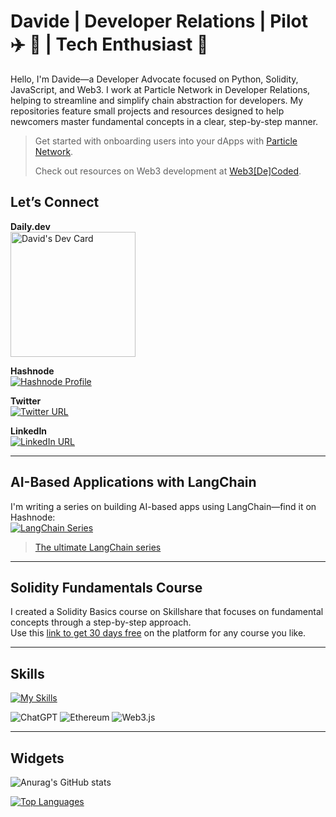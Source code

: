 # Davide | Developer Relations | Pilot ✈️ 🚁 | Tech Enthusiast 🚀

Hello, I'm Davide—a Developer Advocate focused on Python, Solidity, JavaScript, and Web3. I work at Particle Network in Developer Relations, helping to streamline and simplify chain abstraction for developers. My repositories feature small projects and resources designed to help newcomers master fundamental concepts in a clear, step-by-step manner. 

> Get started with onboarding users into your dApps with [Particle Network](https://developers.particle.network/guides/wallet-as-a-service/waas/connect/web-quickstart).
> 
> Check out resources on Web3 development at [Web3[De]Coded](https://docs.chainstack.com/docs/web3-decoded-introduction).

## Let’s Connect

**Daily.dev**  
<a href="https://app.daily.dev/Soos3d">
  <img src="https://api.daily.dev/devcards/011e6a554cf24bf994b81e5929123dff.png?r=z38" width="200" alt="David's Dev Card" />
</a>

**Hashnode**  
[![Hashnode Profile](https://img.shields.io/badge/Hashnode-2962FF.svg?style=for-the-badge&logo=Hashnode&logoColor=white)](https://soosweb3.hashnode.dev/)

**Twitter**  
[![Twitter URL](https://img.shields.io/twitter/url/https/twitter.com/web3Dav3.svg?style=social&label=Follow%20%40web3Dav3)](https://twitter.com/web3Dav3)

**LinkedIn**  
[![LinkedIn URL](https://img.shields.io/badge/LinkedIn-0077B5?style=for-the-badge&logo=linkedin&logoColor=white)](https://www.linkedin.com/in/davide-zambiasi/)

---

## AI-Based Applications with LangChain

I'm writing a series on building AI-based apps using LangChain—find it on Hashnode:  
[![LangChain Series](https://github-production-user-asset-6210df.s3.amazonaws.com/99700157/256859925-445df39c-b094-4dab-83cc-58c2f8f72f3c.png)](https://blog.davideai.dev/series/langchain/)

> [The ultimate LangChain series](https://blog.davideai.dev/series/langchain)

---

## Solidity Fundamentals Course

I created a Solidity Basics course on Skillshare that focuses on fundamental concepts through a step-by-step approach.  
Use this [link to get 30 days free](https://skl.sh/3rvxBpe) on the platform for any course you like.

---

## Skills

[![My Skills](https://skillicons.dev/icons?i=py,fastapi,js,nodejs,express,html,solidity,next,tailwind,mongodb,postman)](https://skillicons.dev)

![ChatGPT](https://img.shields.io/badge/chatGPT-74aa9c?style=for-the-badge&logo=openai&logoColor=white)
![Ethereum](https://img.shields.io/badge/Ethereum-3C3C3D?style=for-the-badge&logo=Ethereum&logoColor=white)
![Web3.js](https://img.shields.io/badge/web3.js-F16822?style=for-the-badge&logo=web3.js&logoColor=white)

---

## Widgets

![Anurag's GitHub stats](https://github-readme-stats.vercel.app/api?username=soos3d&show_icons=true&theme=gruvbox)

[![Top Languages](https://github-readme-stats.vercel.app/api/top-langs/?username=soos3d&layout=compact&theme=gruvbox)](https://github.com/anuraghazra/github-readme-stats)
